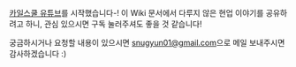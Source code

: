 [카일스쿨 유튜브](https://bit.ly/kyleschool_study_ds)를 시작했습니다-! 
이 Wiki 문서에서 다루지 않은 현업 이야기를 공유하려고 하니, 관심 있으시면 구독 눌러주셔도 좋을 것 같습니다!

궁금하시거나 요청할 내용이 있으시면 [snugyun01@gmail.com](snugyun01@gmail.com)으로 메일 보내주시면 감사하겠습니다 :)  

